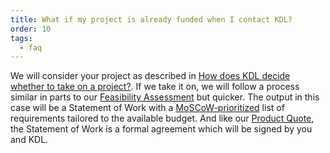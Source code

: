 ```yaml
---
title: What if my project is already funded when I contact KDL?
order: 10
tags:
  - faq
---
```


We will consider your project as described in [How does KDL decide whether to take on a project?](/faqs/#how-does-kdl-decide-whether-to-take-on-a-project). If we take it on, we will follow a process similar in parts to our [Feasibility Assessment](/faqs/#what-happens-after-kdl-takes-on-a-project) but quicker. The output in this case will be a Statement of Work with a [MoSCoW-prioritized](/faqs/#what-is-moscow-prioritization) list of requirements tailored to the available budget. And like our [Product Quote](/faqs/#how-does-kdl-help-with-a-funding-application), the Statement of Work is a formal agreement which will be signed by you and KDL.
